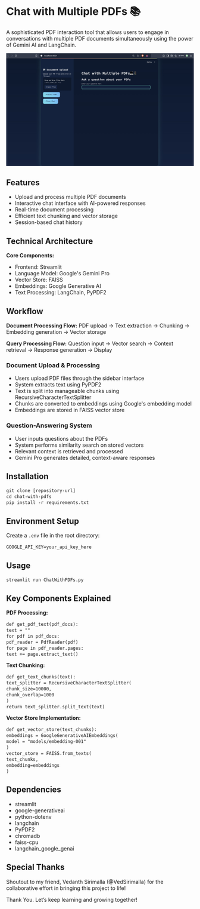 # Chat with Multiple PDFs 📚

A sophisticated PDF interaction tool that allows users to engage in conversations with multiple PDF documents simultaneously using the power of Gemini AI and LangChain.

![Chat with Multiple PDFs Interface](UI.jpg)

## Features

- Upload and process multiple PDF documents
- Interactive chat interface with AI-powered responses
- Real-time document processing
- Efficient text chunking and vector storage
- Session-based chat history

## Technical Architecture

**Core Components:**
- Frontend: Streamlit
- Language Model: Google's Gemini Pro
- Vector Store: FAISS
- Embeddings: Google Generative AI
- Text Processing: LangChain, PyPDF2

## Workflow

**Document Processing Flow:**
PDF upload → Text extraction → Chunking → Embedding generation → Vector storage

**Query Processing Flow:**
Question input → Vector search → Context retrieval → Response generation → Display

### Document Upload & Processing
- Users upload PDF files through the sidebar interface
- System extracts text using PyPDF2
- Text is split into manageable chunks using RecursiveCharacterTextSplitter
- Chunks are converted to embeddings using Google's embedding model
- Embeddings are stored in FAISS vector store

### Question-Answering System
- User inputs questions about the PDFs
- System performs similarity search on stored vectors
- Relevant context is retrieved and processed
- Gemini Pro generates detailed, context-aware responses

## Installation
```
git clone [repository-url]
cd chat-with-pdfs
pip install -r requirements.txt
```

## Environment Setup
Create a `.env` file in the root directory:
```
GOOGLE_API_KEY=your_api_key_here
```

## Usage
```
streamlit run ChatWithPDFs.py
```

## Key Components Explained
**PDF Processing:**
```
def get_pdf_text(pdf_docs):
text = ""
for pdf in pdf_docs:
pdf_reader = PdfReader(pdf)
for page in pdf_reader.pages:
text += page.extract_text()
```
**Text Chunking:**
```
def get_text_chunks(text):
text_splitter = RecursiveCharacterTextSplitter(
chunk_size=10000,
chunk_overlap=1000
)
return text_splitter.split_text(text)
```
**Vector Store Implementation:**
```
def get_vector_store(text_chunks):
embeddings = GoogleGenerativeAIEmbeddings(
model = "models/embedding-001"
)
vector_store = FAISS.from_texts(
text_chunks,
embedding=embeddings
)
```
## Dependencies
- streamlit
- google-generativeai
- python-dotenv
- langchain
- PyPDF2
- chromadb
- faiss-cpu
- langchain_google_genai

## Special Thanks
Shoutout to my friend, Vedanth Sirimalla (@VedSirimalla) for the collaborative effort in bringing this project to life! 

Thank You. Let’s keep learning and growing together!
